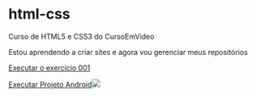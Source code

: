 # html-css
 Curso de HTML5 e CSS3 do CursoEmVideo

 Estou aprendendo a criar sites e agora vou gerenciar meus repositórios

 <a href="https://igor-lopes90.github.io/html-css/exercicios/ex001/index.html">Executar o exercício 001</a>

 <a href="www.qr-code-generator.com/" border="0" style="cursor:default" rel="nofollow">Executar Projeto Android<img src="https://chart.googleapis.com/chart?cht=qr&chl=https%3A%2F%2Figor-lopes90.github.io%2Fprojeto-android%2F&chs=180x180&choe=UTF-8&chld=L|2"></a>
